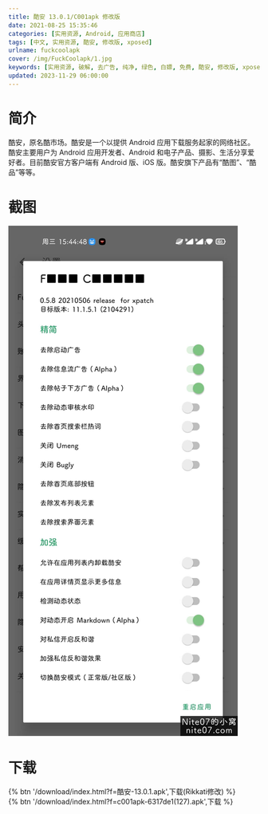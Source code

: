 ```yaml
---
title: 酷安 13.0.1/C001apk 修改版
date: 2021-08-25 15:35:46
categories: [实用资源, Android, 应用商店]
tags: [中文, 实用资源, 酷安, 修改版, xposed]
urlname: fuckcoolapk
cover: /img/FuckCoolapk/1.jpg
keywords: [实用资源, 破解, 去广告, 纯净, 绿色, 白嫖, 免费, 酷安, 修改版, xposed]
updated: 2023-11-29 06:00:00
---
```


# 简介

酷安，原名酷市场。酷安是一个以提供 Android 应用下载服务起家的网络社区。 酷安主要用户为 Android 应用开发者、Android 和电子产品、摄影、生活分享爱好者。目前酷安官方客户端有 Android 版、iOS 版。酷安旗下产品有“酷图”、“酷品”等等。

# 截图

![](/img/FuckCoolapk/2.jpg)

# 下载

{% btn '/download/index.html?f=酷安-13.0.1.apk',下载(Rikkati修改) %}
<br>
{% btn '/download/index.html?f=c001apk-6317de1(127).apk',下载 %}
